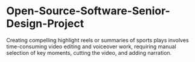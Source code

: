# Open-Source-Software-Senior-Design-Project
Creating compelling highlight reels or summaries of sports plays involves time-consuming video editing and voiceover work, requiring manual selection of key moments, cutting the video, and adding narration. 
